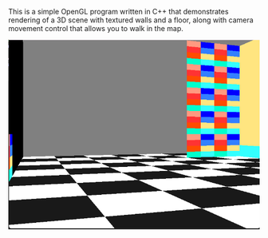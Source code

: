This is a simple OpenGL program written in C++ that demonstrates rendering of a 3D scene with textured walls and a floor, along with camera movement control that allows you to walk in the map.

![Map](example/example.png)
